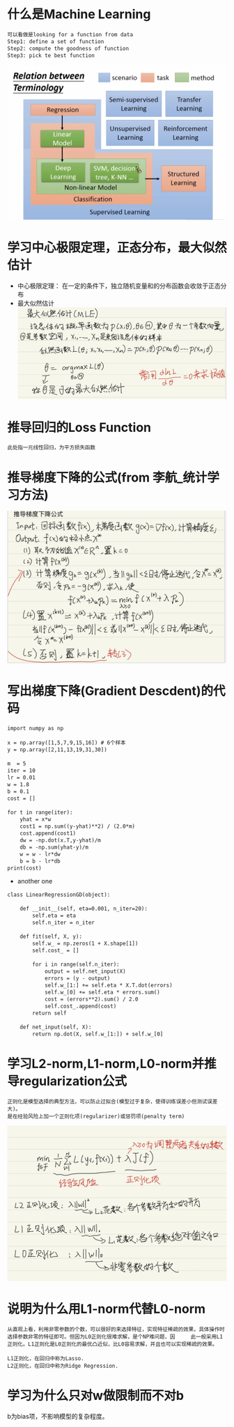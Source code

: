 # 什么是Machine Learning

    可以看做是looking for a function from data
    Step1: define a set of function
    Step2: compute the goodness of function
    Step3: pick te best function
![image](https://github.com/keke1u/LeeML/blob/master/Types_of_ML.jpg?raw=true)
# 学习中心极限定理，正态分布，最大似然估计
- 中心极限定理：
    在一定的条件下，独立随机变量和的分布函数会收敛于正态分布
- 最大似然估计
![image](https://github.com/keke1u/LeeML/blob/master/MLE.jpg?raw=true)
# 推导回归的Loss Function
    此处指一元线性回归，为平方损失函数
# 推导梯度下降的公式(from 李航_统计学习方法)
![image](https://github.com/keke1u/LeeML/blob/master/Gradient_Descent.jpg?raw=true)
# 写出梯度下降(Gradient Descdent)的代码
```
import numpy as np

x = np.array([1,5,7,9,15,16]) # 6个样本
y = np.array([2,11,13,19,31,30])

m  = 5
iter = 10
lr = 0.01
w = 1.8
b = 0.1
cost = []

for t in range(iter):
    yhat = x*w
    cost1 = np.sum((y-yhat)**2) / (2.0*m)
    cost.append(cost1)
    dw = -np.dot(x.T,y-yhat)/m
    db = -np.sum(yhat-y)/m
    w = w - lr*dw
    b = b - lr*db
print(cost)
```
- another one
```
class LinearRegressionGD(object):

    def __init__(self, eta=0.001, n_iter=20):
        self.eta = eta
        self.n_iter = n_iter

    def fit(self, X, y):
        self.w_ = np.zeros(1 + X.shape[1])
        self.cost_ = []

        for i in range(self.n_iter):
            output = self.net_input(X)
            errors = (y - output)
            self.w_[1:] += self.eta * X.T.dot(errors)
            self.w_[0] += self.eta * errors.sum()
            cost = (errors**2).sum() / 2.0
            self.cost_.append(cost)
        return self

    def net_input(self, X):
        return np.dot(X, self.w_[1:]) + self.w_[0]
```


# 学习L2-norm,L1-norm,L0-norm并推导regularization公式
    正则化是模型选择的典型方法，可以防止过拟合(模型过于复杂，使得训练误差小但测试误差大)。
    是在经验风险上加一个正则化项(regularizer)或惩罚项(penalty term)
![image](https://github.com/keke1u/LeeML/blob/master/Regularization.jpg?raw=true)

# 说明为什么用L1-norm代替L0-norm
    从直观上看，利用非零参数的个数，可以很好的来选择特征，实现特征稀疏的效果，具体操作时选择参数非零的特征即可。但因为L0正则化很难求解，是个NP难问题，因     此一般采用L1正则化。L1正则化是L0正则化的最优凸近似，比L0容易求解，并且也可以实现稀疏的效果。
    
    L1正则化，在回归中称为Lasso.
    L2正则化，在回归中称为Ridge Regression.
# 学习为什么只对w做限制而不对b
b为bias项，不影响模型的复杂程度。

